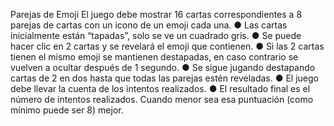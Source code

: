 Parejas de Emoji
El juego debe mostrar 16 cartas correspondientes a 8 parejas de
cartas con un icono de un emoji cada una.
● Las cartas inicialmente están “tapadas”, solo se ve un cuadrado gris.
● Se puede hacer clic en 2 cartas y se revelará el emoji que contienen.
● Si las 2 cartas tienen el mismo emoji se mantienen destapadas, en
caso contrario se vuelven a ocultar después de 1 segundo.
● Se sigue jugando destapando cartas de 2 en dos hasta que todas las
parejas estén reveladas.
● El juego debe llevar la cuenta de los intentos realizados.
● El resultado final es el número de intentos realizados. Cuando
menor sea esa puntuación (como mínimo puede ser 8) mejor.
